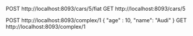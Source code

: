 POST http://localhost:8093/cars/5/fiat
GET  http://localhost:8093/cars/5

POST http://localhost:8093/complex/1
    {
        "age" : 10,
        "name": "Audi"
    }
GET  http://localhost:8093/complex/1

